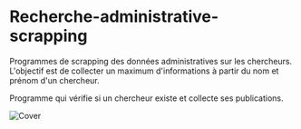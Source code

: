# Recherche-administrative-scrapping


Programmes de scrapping des données administratives sur les chercheurs. L'objectif est de collecter un maximum d'informations à partir du nom et prénom d'un chercheur.

Programme qui vérifie si un chercheur existe et collecte ses publications.


![Cover](https://github.com/0SJ0/Images/blob/main/Chercheurs_scrap.png)
